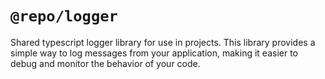 # `@repo/logger`

Shared typescript logger library for use in projects. This library provides a simple way to log messages from your application, making it easier to debug and monitor the behavior of your code.
